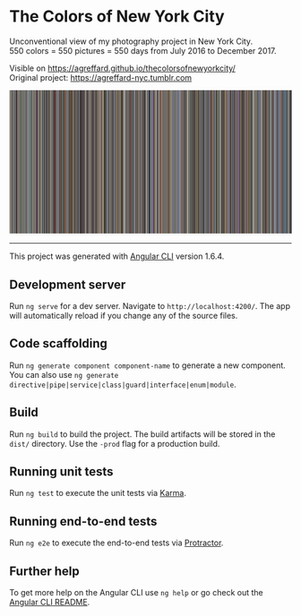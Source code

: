 # The Colors of New York City

Unconventional view of my photography project in New York City.  
550 colors = 550 pictures = 550 days from July 2016 to December 2017.

Visible on https://agreffard.github.io/thecolorsofnewyorkcity/  
Original project: https://agreffard-nyc.tumblr.com

![Final picture](https://github.com/agreffard/thecolorsofnewyorkcity/blob/master/src/assets/images/images9/1.jpg "Final picture")


---

This project was generated with [Angular CLI](https://github.com/angular/angular-cli) version 1.6.4.

## Development server

Run `ng serve` for a dev server. Navigate to `http://localhost:4200/`. The app will automatically reload if you change any of the source files.

## Code scaffolding

Run `ng generate component component-name` to generate a new component. You can also use `ng generate directive|pipe|service|class|guard|interface|enum|module`.

## Build

Run `ng build` to build the project. The build artifacts will be stored in the `dist/` directory. Use the `-prod` flag for a production build.

## Running unit tests

Run `ng test` to execute the unit tests via [Karma](https://karma-runner.github.io).

## Running end-to-end tests

Run `ng e2e` to execute the end-to-end tests via [Protractor](http://www.protractortest.org/).

## Further help

To get more help on the Angular CLI use `ng help` or go check out the [Angular CLI README](https://github.com/angular/angular-cli/blob/master/README.md).
